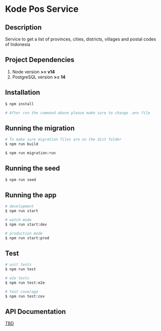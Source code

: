 # Kode Pos Service
## Description

Service to get a list of provinces, cities, districts, villages and postal codes of Indonesia


## Project Dependencies
1. Node version **>= v14**
1. PostgreSQL version **>= 14**


## Installation

```bash
$ npm install

# After run the command above please make sure to change .env file
```

## Running the migration

```bash
# To make sure migration files are on the dist folder
$ npm run build

$ npm run migration:run
```

## Running the seed

```bash
$ npm run seed
```


## Running the app

```bash
# development
$ npm run start

# watch mode
$ npm run start:dev

# production mode
$ npm run start:prod
```


## Test

```bash
# unit tests
$ npm run test

# e2e tests
$ npm run test:e2e

# test coverage
$ npm run test:cov
```

## API Documentation

[TBD]()

